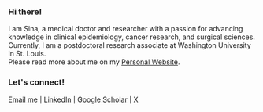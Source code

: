 ### Hi there!
I am Sina, a medical doctor and researcher with a passion for advancing knowledge in clinical epidemiology, cancer research, and surgical sciences. Currently, I am a postdoctoral research associate at Washington University in St. Louis. <br>
Please read more about me on my [Personal Website](https://sinaazad.com/).

### Let's connect!
[Email me](mailto:sina.azad.u@gmail.com) | [LinkedIn](https://www.linkedin.com/in/sinaazadnajafabad/) | [Google Scholar](https://scholar.google.com/citations?hl=en&user=OqOPJOEAAAAJ&view_op=list_works&sortby=pubdate&inst=2230987035966559800) | [X](https://x.com/SinaAzadMD)